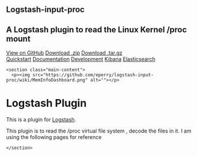 <!DOCTYPE html>
<html lang="en-us">
  <head>
    <meta charset="UTF-8">
    <title>Logstash-input-proc by eperry</title>
    <meta name="viewport" content="width=device-width, initial-scale=1">
    <link rel="stylesheet" type="text/css" href="stylesheets/normalize.css" media="screen">
    <link href='http://fonts.googleapis.com/css?family=Open+Sans:400,700' rel='stylesheet' type='text/css'>
    <link rel="stylesheet" type="text/css" href="stylesheets/stylesheet.css" media="screen">
    <link rel="stylesheet" type="text/css" href="stylesheets/github-light.css" media="screen">
  </head>
  <body>
    <section class="page-header">
      <h1 class="project-name">Logstash-input-proc</h1>
      <h2 class="project-tagline">A Logstash plugin to read the Linux Kernel /proc mount</h2>
      <a href="https://github.com/eperry/logstash-input-proc" class="btn">View on GitHub</a>
      <a href="https://github.com/eperry/logstash-input-proc/zipball/master" class="btn">Download .zip</a>
      <a href="https://github.com/eperry/logstash-input-proc/tarball/master" class="btn">Download .tar.gz</a><br>
      <a href="https://github.com/eperry/logstash-input-proc/wiki/quickstart" class="btn">Quickstart</a>
      <a href="https://github.com/eperry/logstash-input-proc/wiki/documentation" class="btn">Documentation</a>
      <a href="https://github.com/eperry/logstash-input-proc/wiki/development" class="btn">Development</a>
      <a href="https://github.com/eperry/logstash-input-proc/wiki/kibana" class="btn">Kibana</a>
      <a href="https://github.com/eperry/logstash-input-proc/wiki/es" class="btn">Elasticsearch</a>
    </section>

    <section class="main-content">
      <p><img src="https://github.com/eperry/logstash-input-proc/wiki/MemInfoDashboard.png" alt=""></p>

<h1>
<a id="logstash-plugin" class="anchor" href="#logstash-plugin" aria-hidden="true"><span class="octicon octicon-link"></span></a>Logstash Plugin</h1>

<p>This is a plugin for <a href="https://github.com/elasticsearch/logstash">Logstash</a>.</p>

<p>This plugin is to read the /proc virtual file system , decode the files in it.
I am using the following pages for reference </p>

    </section>

  
  </body>
</html>
